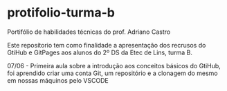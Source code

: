 # protifolio-turma-b
Portifólio de habilidades técnicas do prof. Adriano Castro

Este reposítorio tem como finalidade a apresentação dos recrusos do GtiHub e GitPages aos alunos do 2º DS da Etec de Lins, turma B.

07/06 - Primeira aula sobre a introdução aos conceitos básicos do GtiHub, foi aprendido criar uma conta Git, um repositório e a clonagem do mesmo em nossas máquinos pelo VSCODE
